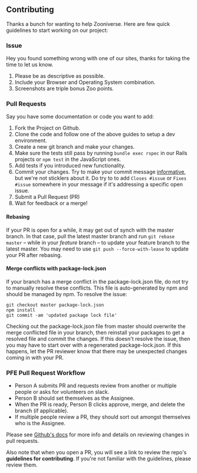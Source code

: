 ## Contributing

Thanks a bunch for wanting to help Zooniverse. Here are few quick guidelines to start working on our project:

### Issue

Hey you found something wrong with one of our sites, thanks for taking the time to let us know.

1. Please be as descriptive as possible.
2. Include your Browser and Operating System combination.
3. Screenshots are triple bonus Zoo points.

### Pull Requests

Say you have some documentation or code you want to add:

1. Fork the Project on Github.
2. Clone the code and follow one of the above guides to setup a dev environment.
3. Create a new git branch and make your changes.
4. Make sure the tests still pass by running `bundle exec rspec` in our Rails projects or `npm test` in the JavaScript ones.
5. Add tests if you introduced new functionality.
6. Commit your changes. Try to make your commit message [informative](http://tbaggery.com/2008/04/19/a-note-about-git-commit-messages.html), but we're not sticklers about it. Do try to to add `Closes #issue` or `Fixes #issue` somewhere in your message if it's addressing a specific open issue.
7. Submit a Pull Request (PR)
8. Wait for feedback or a merge!
 
#### Rebasing

If your PR is open for a while, it may get out of synch with the master branch. In that case, pull the latest master branch and run `git rebase master` – while in your _feature_ branch – to update your feature branch to the latest master. You may need to use `git push --force-with-lease` to update your PR after rebasing.

#### Merge conflicts with package-lock.json

If your branch has a merge conflict in the package-lock.json file, do not try to manually resolve these conflicts. This file is auto-generated by npm and should be managed by npm. To resolve the issue:

```
git checkout master package-lock.json
npm install
git commit -am 'updated package lock file'
```

Checking out the package-lock.json file from master should overwrite the merge conflicted file in your branch, then reinstall your packages to get a resolved file and commit the changes. If this doesn't resolve the issue, then you may have to start over with a regenerated package-lock.json. If this happens, let the PR reviewer know that there may be unexpected changes coming in with your PR.

### PFE Pull Request Workflow
  - Person A submits PR and requests review from another or multiple people or asks for volunteers on slack.
  - Person B should set themselves as the Assignee.
  - When the PR is ready, Person B clicks approve, merge, and delete the branch (if applicable).
  - If multiple people review a PR, they should sort out amongst themselves who is the Assignee.

Please see [Github's docs](https://help.github.com/articles/reviewing-changes-in-pull-requests) for more info and details on reviewing changes in pull requests.

Also note that when you open a PR, you will see a link to review the repo's **guidelines for contributing**. If you're not familiar with the guidelines, please review them.
